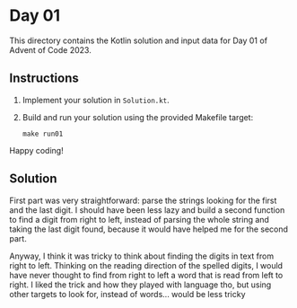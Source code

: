 # Day 01

This directory contains the Kotlin solution and input data for Day 01 of Advent of Code 2023.

## Instructions

1. Implement your solution in `Solution.kt`.
2. Build and run your solution using the provided Makefile target:

   ```
   make run01
   ```

Happy coding!

## Solution

First part was very straightforward: parse the strings looking for the first and the last digit. I should have been less lazy and build a second function to find a digit from right to left, instead of parsing the whole string and taking the last digit found, because it would have helped me for the second part.

Anyway, I think it was tricky to think about finding the digits in text from right to left. Thinking on the reading direction of the spelled digits, I would have never thought to find from right to left a word that is read from left to right. I liked the trick and how they played with language tho, but using other targets to look for, instead of words... would be less tricky